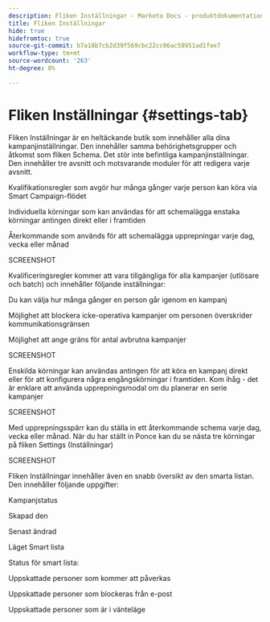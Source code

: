 ```yaml
---
description: Fliken Inställningar - Marketo Docs - produktdokumentation
title: Fliken Inställningar
hide: true
hidefromtoc: true
source-git-commit: b7a18b7cb2d39f569cbc22cc06ac58951ad1fee7
workflow-type: tm+mt
source-wordcount: '263'
ht-degree: 0%

---
```


# Fliken Inställningar {#settings-tab}

Fliken Inställningar är en heltäckande butik som innehåller alla dina kampanjinställningar. Den innehåller samma behörighetsgrupper och åtkomst som fliken Schema. Det stör inte befintliga kampanjinställningar. Den innehåller tre avsnitt och motsvarande moduler för att redigera varje avsnitt.

Kvalifikationsregler som avgör hur många gånger varje person kan köra via Smart Campaign-flödet

Individuella körningar som kan användas för att schemalägga enstaka körningar antingen direkt eller i framtiden

Återkommande som används för att schemalägga upprepningar varje dag, vecka eller månad

SCREENSHOT

Kvalificeringsregler kommer att vara tillgängliga för alla kampanjer (utlösare och batch) och innehåller följande inställningar:

Du kan välja hur många gånger en person går igenom en kampanj

Möjlighet att blockera icke-operativa kampanjer om personen överskrider kommunikationsgränsen

Möjlighet att ange gräns för antal avbrutna kampanjer

SCREENSHOT

Enskilda körningar kan användas antingen för att köra en kampanj direkt eller för att konfigurera några engångskörningar i framtiden. Kom ihåg - det är enklare att använda upprepningsmodal om du planerar en serie kampanjer

SCREENSHOT

Med upprepningsspärr kan du ställa in ett återkommande schema varje dag, vecka eller månad. När du har ställt in Ponce kan du se nästa tre körningar på fliken Settings (Inställningar)

SCREENSHOT

Fliken Inställningar innehåller även en snabb översikt av den smarta listan. Den innehåller följande uppgifter:

Kampanjstatus

Skapad den

Senast ändrad

Läget Smart lista

Status för smart lista:

Uppskattade personer som kommer att påverkas

Uppskattade personer som blockeras från e-post

Uppskattade personer som är i vänteläge
